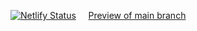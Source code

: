 [![Netlify Status](https://api.netlify.com/api/v1/badges/ef0441b4-e316-47ea-9961-e769a5c4407e/deploy-status)](https://app.netlify.com/sites/wai-mission/deploys) &nbsp;&nbsp;&nbsp; [Preview of main branch](https://wai-mission.netlify.app/link/to/page/)
